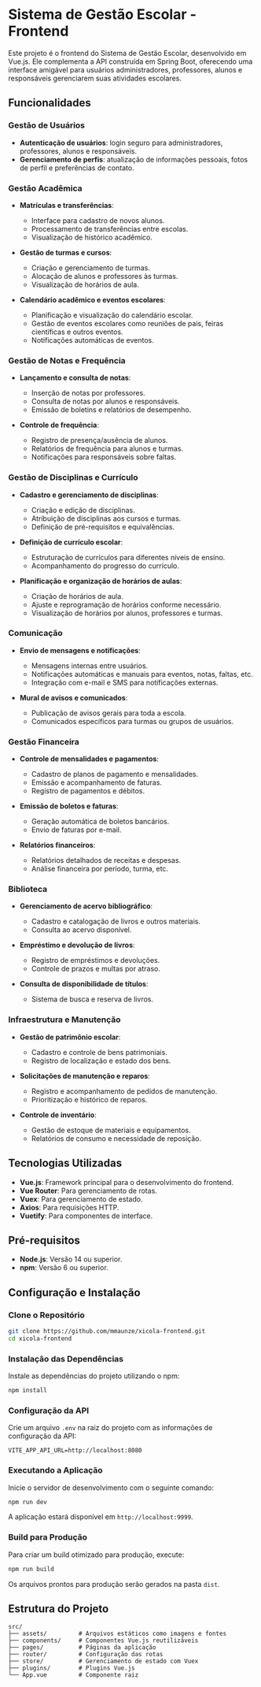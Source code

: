 # Sistema de Gestão Escolar - Frontend

Este projeto é o frontend do Sistema de Gestão Escolar, desenvolvido em Vue.js. Ele complementa a API construída em Spring Boot, oferecendo uma interface amigável para usuários administradores, professores, alunos e responsáveis gerenciarem suas atividades escolares.

## Funcionalidades

### Gestão de Usuários

- **Autenticação de usuários**: login seguro para administradores, professores, alunos e responsáveis.
- **Gerenciamento de perfis**: atualização de informações pessoais, fotos de perfil e preferências de contato.

### Gestão Acadêmica

- **Matrículas e transferências**:
  - Interface para cadastro de novos alunos.
  - Processamento de transferências entre escolas.
  - Visualização de histórico acadêmico.

- **Gestão de turmas e cursos**:
  - Criação e gerenciamento de turmas.
  - Alocação de alunos e professores às turmas.
  - Visualização de horários de aula.

- **Calendário acadêmico e eventos escolares**:
  - Planificação e visualização do calendário escolar.
  - Gestão de eventos escolares como reuniões de pais, feiras científicas e outros eventos.
  - Notificações automáticas de eventos.

### Gestão de Notas e Frequência

- **Lançamento e consulta de notas**:
  - Inserção de notas por professores.
  - Consulta de notas por alunos e responsáveis.
  - Emissão de boletins e relatórios de desempenho.

- **Controle de frequência**:
  - Registro de presença/ausência de alunos.
  - Relatórios de frequência para alunos e turmas.
  - Notificações para responsáveis sobre faltas.

### Gestão de Disciplinas e Currículo

- **Cadastro e gerenciamento de disciplinas**:
  - Criação e edição de disciplinas.
  - Atribuição de disciplinas aos cursos e turmas.
  - Definição de pré-requisitos e equivalências.

- **Definição de currículo escolar**:
  - Estruturação de currículos para diferentes níveis de ensino.
  - Acompanhamento do progresso do currículo.

- **Planificação e organização de horários de aulas**:
  - Criação de horários de aula.
  - Ajuste e reprogramação de horários conforme necessário.
  - Visualização de horários por alunos, professores e turmas.

### Comunicação

- **Envio de mensagens e notificações**:
  - Mensagens internas entre usuários.
  - Notificações automáticas e manuais para eventos, notas, faltas, etc.
  - Integração com e-mail e SMS para notificações externas.

- **Mural de avisos e comunicados**:
  - Publicação de avisos gerais para toda a escola.
  - Comunicados específicos para turmas ou grupos de usuários.

### Gestão Financeira

- **Controle de mensalidades e pagamentos**:
  - Cadastro de planos de pagamento e mensalidades.
  - Emissão e acompanhamento de faturas.
  - Registro de pagamentos e débitos.

- **Emissão de boletos e faturas**:
  - Geração automática de boletos bancários.
  - Envio de faturas por e-mail.

- **Relatórios financeiros**:
  - Relatórios detalhados de receitas e despesas.
  - Análise financeira por período, turma, etc.

### Biblioteca

- **Gerenciamento de acervo bibliográfico**:
  - Cadastro e catalogação de livros e outros materiais.
  - Consulta ao acervo disponível.

- **Empréstimo e devolução de livros**:
  - Registro de empréstimos e devoluções.
  - Controle de prazos e multas por atraso.

- **Consulta de disponibilidade de títulos**:
  - Sistema de busca e reserva de livros.

### Infraestrutura e Manutenção

- **Gestão de patrimônio escolar**:
  - Cadastro e controle de bens patrimoniais.
  - Registro de localização e estado dos bens.

- **Solicitações de manutenção e reparos**:
  - Registro e acompanhamento de pedidos de manutenção.
  - Prioritização e histórico de reparos.

- **Controle de inventário**:
  - Gestão de estoque de materiais e equipamentos.
  - Relatórios de consumo e necessidade de reposição.

## Tecnologias Utilizadas

- **Vue.js**: Framework principal para o desenvolvimento do frontend.
- **Vue Router**: Para gerenciamento de rotas.
- **Vuex**: Para gerenciamento de estado.
- **Axios**: Para requisições HTTP.
- **Vuetify**: Para componentes de interface.

## Pré-requisitos

- **Node.js**: Versão 14 ou superior.
- **npm**: Versão 6 ou superior.

## Configuração e Instalação

### Clone o Repositório

```bash
git clone https://github.com/mmaunze/xicola-frontend.git
cd xicola-frontend
```

### Instalação das Dependências

Instale as dependências do projeto utilizando o npm:

```bash
npm install
```

### Configuração da API

Crie um arquivo `.env` na raiz do projeto com as informações de configuração da API:

```
VITE_APP_API_URL=http://localhost:8080
```

### Executando a Aplicação

Inicie o servidor de desenvolvimento com o seguinte comando:

```bash
npm run dev
```

A aplicação estará disponível em `http://localhost:9999`.

### Build para Produção

Para criar um build otimizado para produção, execute:

```bash
npm run build
```

Os arquivos prontos para produção serão gerados na pasta `dist`.

## Estrutura do Projeto

```
src/
├── assets/         # Arquivos estáticos como imagens e fontes
├── components/     # Componentes Vue.js reutilizáveis
├── pages/          # Páginas da aplicação
├── router/         # Configuração das rotas
├── store/          # Gerenciamento de estado com Vuex
├── plugins/        # Plugins Vue.js
└── App.vue         # Componente raiz
```


